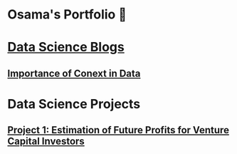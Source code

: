 # Osama's Portfolio 👋 <br />


# [Data Science Blogs](https://osamayusufhassan.medium.com/) <br />
## [Importance of Conext in Data](https://osamayusufhassan.medium.com/importance-of-context-in-data-7ee85231fb8a)<br />


# Data Science Projects<br />
## [Project 1: Estimation of Future Profits for Venture Capital Investors](https://github.com/osamayusufhassan/VC_profit_estimator_multiple_linear_regression)

<!--
**osamayusufhassan/osamayusufhassan** is a ✨ _special_ ✨ repository because its `README.md` (this file) appears on your GitHub profile.

Here are some ideas to get you started:

- 🔭 I’m currently working on ...
- 🌱 I’m currently learning ...
- 👯 I’m looking to collaborate on ...
- 🤔 I’m looking for help with ...
- 💬 Ask me about ...
- 📫 How to reach me: ...
- 😄 Pronouns: ...
- ⚡ Fun fact: ...
-->
